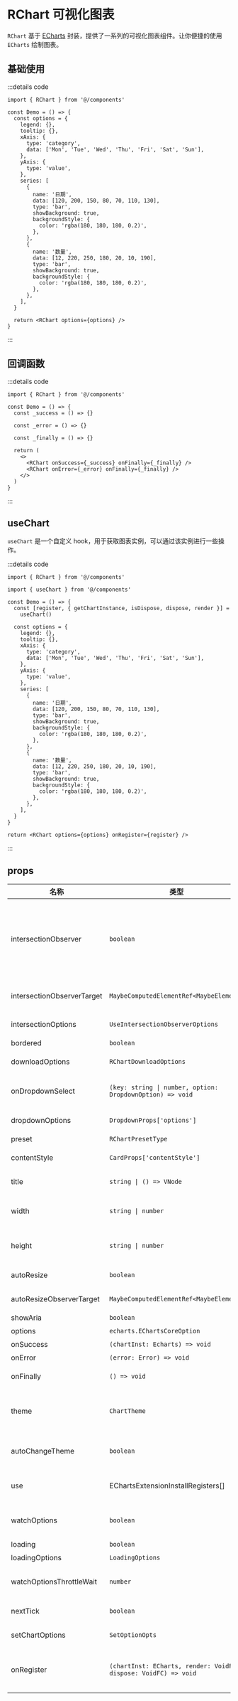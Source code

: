 # RChart 可视化图表

`RChart` 基于 [ECharts](https://echarts.apache.org/zh/index.html) 封装，提供了一系列的可视化图表组件。让你便捷的使用 `ECharts` 绘制图表。

## 基础使用

:::details code

```tsx
import { RChart } from '@/components'

const Demo = () => {
  const options = {
    legend: {},
    tooltip: {},
    xAxis: {
      type: 'category',
      data: ['Mon', 'Tue', 'Wed', 'Thu', 'Fri', 'Sat', 'Sun'],
    },
    yAxis: {
      type: 'value',
    },
    series: [
      {
        name: '日期',
        data: [120, 200, 150, 80, 70, 110, 130],
        type: 'bar',
        showBackground: true,
        backgroundStyle: {
          color: 'rgba(180, 180, 180, 0.2)',
        },
      },
      {
        name: '数量',
        data: [12, 220, 250, 180, 20, 10, 190],
        type: 'bar',
        showBackground: true,
        backgroundStyle: {
          color: 'rgba(180, 180, 180, 0.2)',
        },
      },
    ],
  }

  return <RChart options={options} />
}
```

:::

## 回调函数

:::details code

```tsx
import { RChart } from '@/components'

const Demo = () => {
  const _success = () => {}

  const _error = () => {}

  const _finally = () => {}

  return (
    <>
      <RChart onSuccess={_success} onFinally={_finally} />
      <RChart onError={_error} onFinally={_finally} />
    </>
  )
}
```

:::

## useChart

`useChart` 是一个自定义 hook，用于获取图表实例，可以通过该实例进行一些操作。

:::details code

```tsx
import { RChart } from '@/components'

import { useChart } from '@/components'

const Demo = () => {
  const [register, { getChartInstance, isDispose, dispose, render }] =
    useChart()

  const options = {
    legend: {},
    tooltip: {},
    xAxis: {
      type: 'category',
      data: ['Mon', 'Tue', 'Wed', 'Thu', 'Fri', 'Sat', 'Sun'],
    },
    yAxis: {
      type: 'value',
    },
    series: [
      {
        name: '日期',
        data: [120, 200, 150, 80, 70, 110, 130],
        type: 'bar',
        showBackground: true,
        backgroundStyle: {
          color: 'rgba(180, 180, 180, 0.2)',
        },
      },
      {
        name: '数量',
        data: [12, 220, 250, 180, 20, 10, 190],
        type: 'bar',
        showBackground: true,
        backgroundStyle: {
          color: 'rgba(180, 180, 180, 0.2)',
        },
      },
    ],
  }
}

return <RChart options={options} onRegister={register} />
```

:::

## props

| 名称                       | 类型                                                            | 默认值               | 说明                                                                                                                    |
| -------------------------- | --------------------------------------------------------------- | -------------------- | ----------------------------------------------------------------------------------------------------------------------- |
| intersectionObserver       | `boolean`                                                       | `true`               | 开启 `IntersectionObserver` 监听，用于监听图表是否在可视区域内再进行渲染，该方法需要浏览器支持 IntersectionObserver API |
| intersectionObserverTarget | `MaybeComputedElementRef<MaybeElement>`                         | `undefined`          | 指定 IntersectionObserver 监听的目标元素。                                                                              |
| intersectionOptions        | `UseIntersectionObserverOptions`                                | `{ threshold: 0.1 }` | IntersectionObserver 配置项                                                                                             |
| bordered                   | `boolean`                                                       | `true`               | 是否显示边框                                                                                                            |
| downloadOptions            | `RChartDownloadOptions`                                         | `{}`                 | 下载配置项，仅在 preset 为 card 时生效                                                                                  |
| onDropdownSelect           | `(key: string \| number, option: DropdownOption) => void`       | `undefine`           | 下拉菜单选择回调函数，仅在 preset 为 card 时生效                                                                        |
| dropdownOptions            | `DropdownProps['options']`                                      | `[]`                 | 下拉菜单选项，仅在 preset 为 card 时生效                                                                                |
| preset                     | `RChartPresetType`                                              | `undefine`           | 是预设样式                                                                                                              |
| contentStyle               | `CardProps['contentStyle']`                                     | `undefined`          | 内容区域样式，仅在 preset 为 card 时生效                                                                                |
| title                      | `string \| () => VNode`                                         | `undefined`          | 标题，仅在 preset 为 card 时生效                                                                                        |
| width                      | `string \| number`                                              | `100%`               | 图表宽度，如果未捕获到实际宽度，则会默认填充宽度为 200px                                                                |
| height                     | `string \| number`                                              | `100%`               | 图表宽度，如果未捕获到实际高度，则会默认填充高度为 200px                                                                |
| autoResize                 | `boolean`                                                       | `true`               | 当容器尺寸变化时，自动更新 chart 图表                                                                                   |
| autoResizeObserverTarget   | `MaybeComputedElementRef<MaybeElement>`                         | `undefined`          | 指定 ResizeObserver 监听的目标元素                                                                                      |
| showAria                   | `boolean`                                                       | `false`              | 无障碍模式，启用贴画                                                                                                    |
| options                    | `echarts.EChartsCoreOption`                                     | `{}`                 | chart 图表配置项                                                                                                        |
| onSuccess                  | `(chartInst: Echarts) => void`                                  | `undefine`           | 图表渲染成功回调函数                                                                                                    |
| onError                    | `(error: Error) => void`                                        | `undefine`           | 图表渲染失败回调函数                                                                                                    |
| onFinally                  | `() => void`                                                    | `undefine`           | 图表渲染结束后执行的回调函数                                                                                            |
| theme                      | `ChartTheme`                                                    | `undefined`          | 手动指定 chart 图表主题，如果指定了未注册的主题，则会使用默认主题                                                       |
| autoChangeTheme            | `boolean`                                                       | `true`               | 自动切换主题，当主题变化时，自动重新渲染图表                                                                            |
| use                        | EChartsExtensionInstallRegisters[]                              | `[]`                 | 自定义注册 ECharts 扩展插件，用于注册 ECharts 扩展插件                                                                  |
| watchOptions               | `boolean`                                                       | `true`               | 主动监听 `options` 内容变化，当内容变化时重新渲染图表                                                                   |
| loading                    | `boolean`                                                       | `false`              | 显示加载状态                                                                                                            |
| loadingOptions             | `LoadingOptions`                                                | `{}`                 | 加载配置项                                                                                                              |
| watchOptionsThrottleWait   | `number`                                                        | `500`                | 监听 `options` 内容变化的节流时间间隔，单位为毫秒                                                                       |
| nextTick                   | `boolean`                                                       | `true`               | 将渲染放置下一个队列中                                                                                                  |
| setChartOptions            | `SetOptionOpts`                                                 | `{}`                 | 设置图表配置项，用于动态更新图表配置项                                                                                  |
| onRegister                 | `(chartInst: ECharts, render: VoidFC, dispose: VoidFC) => void` | `undefined`          | 注册图表实例回调函数，如果需要使用 useChart hook 方法，就必须手动注册该方法                                             |
